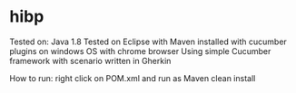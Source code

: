 # hibp
Tested on:
Java 1.8 
Tested on Eclipse with Maven installed with cucumber plugins on windows OS with chrome browser
Using simple Cucumber framework with scenario written in Gherkin

How to run:
right click on POM.xml and run as Maven clean install
